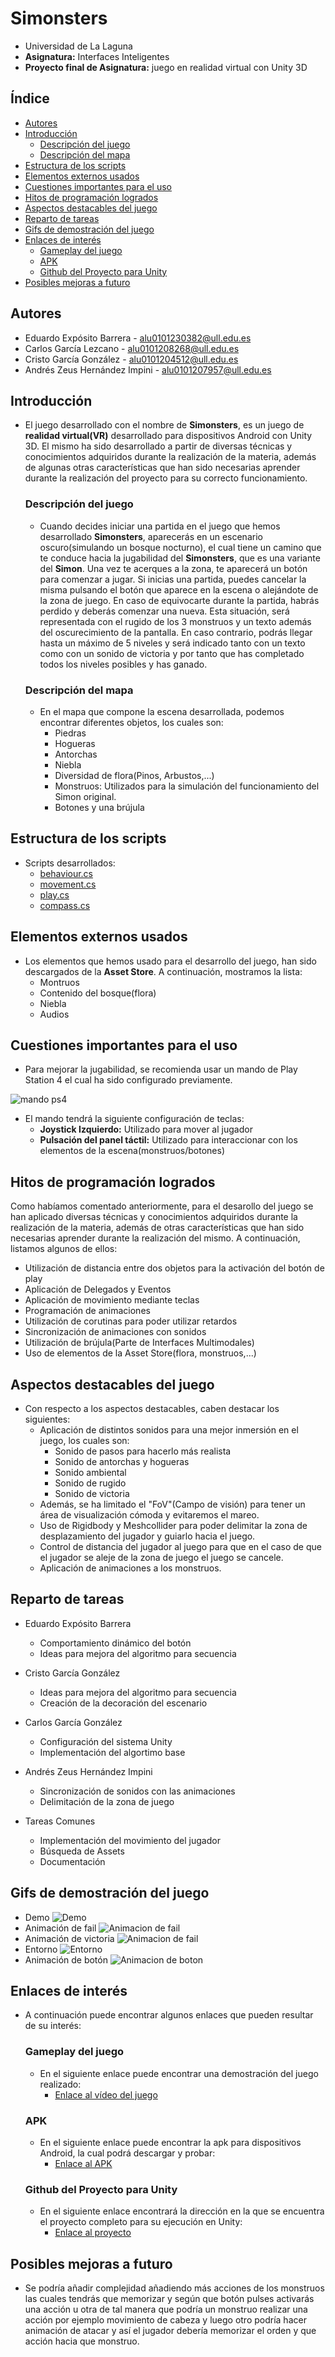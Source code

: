 # Simonsters
- Universidad de La Laguna
- **Asignatura:** Interfaces Inteligentes
- **Proyecto final de Asignatura:** juego en realidad virtual con Unity 3D

## Índice
- [Autores](#autores)
- [Introducción](#introducción)
  - [Descripción del juego](#descripción-del-juego)
  - [Descripción del mapa](#descripción-del-mapa)
- [Estructura de los scripts](#estructura-de-los-scripts)
- [Elementos externos usados](#elementos-externos-usados)
- [Cuestiones importantes para el uso](#cuestiones-importantes-para-el-uso)
- [Hitos de programación logrados](#hitos-de-programación-logrados)
- [Aspectos destacables del juego](#aspectos-destacables-del-juego)
- [Reparto de tareas](#reparto-de-tareas)
- [Gifs de demostración del juego](#gifs-de-demostración-del-juego)
- [Enlaces de interés](#enlaces-de-interés)
  - [Gameplay del juego](#gameplay-del-juego)
  - [APK](#apk)
  - [Github del Proyecto para Unity](#github-del-proyecto-para-unity)
- [Posibles mejoras a futuro](#posibles-mejoras-a-futuro)

## Autores
  - Eduardo Expósito Barrera - alu0101230382@ull.edu.es
  - Carlos García Lezcano - alu0101208268@ull.edu.es
  - Cristo García González - alu0101204512@ull.edu.es
  - Andrés Zeus Hernández Impini - alu0101207957@ull.edu.es

## Introducción
- El juego desarrollado con el nombre de **Simonsters**, es un juego de **realidad virtual(VR)** desarrollado para dispositivos Android con Unity 3D.
  El mismo ha sido desarrollado a partir de diversas técnicas y conocimientos adquiridos durante la realización de la materia, además de algunas otras características que han sido necesarias aprender durante la realización del proyecto para su correcto funcionamiento.

  ### Descripción del juego
  - Cuando decides iniciar una partida en el juego que hemos desarrollado **Simonsters**, aparecerás en un escenario oscuro(simulando un bosque nocturno), el cual tiene un camino que te conduce hacia la jugabilidad del **Simonsters**, que es una variante del **Simon**. Una vez te acerques a la zona, te aparecerá un botón para comenzar a jugar. Si inicias una partida, puedes cancelar la misma pulsando el botón que aparece en la escena o alejándote de la zona de juego. En caso de equivocarte durante la partida, habrás perdido y deberás comenzar una nueva. Esta situación, será representada con el rugido de los 3 monstruos y un texto además del oscurecimiento de la pantalla. En caso contrario, podrás llegar hasta un máximo de 5 niveles y será indicado tanto con un texto como con un sonido de victoria y por tanto que has completado todos los niveles posibles y has ganado.
  
  ### Descripción del mapa
  - En el mapa que compone la escena desarrollada, podemos encontrar diferentes objetos, los cuales son:
    - Piedras
    - Hogueras
    - Antorchas
    - Niebla
    - Diversidad de flora(Pinos, Arbustos,...)
    - Monstruos: Utilizados para la simulación del funcionamiento del Simon original.
    - Botones y una brújula

## Estructura de los scripts
- Scripts desarrollados:
  - [behaviour.cs](./scripts/behaviour.cs)
  - [movement.cs](./scripts/movement.cs)
  - [play.cs](./scripts/play.cs)
  - [compass.cs](./scripts/Compass.cs)

## Elementos externos usados
- Los elementos que hemos usado para el desarrollo del juego, han sido descargados de la **Asset Store**. A continuación, mostramos la lista:
  - Montruos
  - Contenido del bosque(flora)
  - Niebla
  - Audios

## Cuestiones importantes para el uso
- Para mejorar la jugabilidad, se recomienda usar un mando de Play Station 4 el cual ha sido configurado previamente.

![mando ps4](./images/MandoPlay.png)

- El mando tendrá la siguiente configuración de teclas:
  - **Joystick Izquierdo:** Utilizado para mover al jugador
  - **Pulsación del panel táctil:** Utilizado para interaccionar con los elementos de la escena(monstruos/botones)

## Hitos de programación logrados
Como habíamos comentado anteriormente, para el desarollo del juego se han aplicado diversas técnicas y conocimientos adquiridos durante la realización de la materia, además de otras características que han sido necesarias aprender durante la realización del mismo. A continuación, listamos algunos de ellos:

- Utilización de distancia entre dos objetos para la activación del botón de play
- Aplicación de Delegados y Eventos
- Aplicación de movimiento mediante teclas
- Programación de animaciones
- Utilización de corutinas para poder utilizar retardos
- Sincronización de animaciones con sonidos
- Utilización de brújula(Parte de Interfaces Multimodales)
- Uso de elementos de la Asset Store(flora, monstruos,...)

## Aspectos destacables del juego
- Con respecto a los aspectos destacables, caben destacar los siguientes:
  - Aplicación de distintos sonidos para una mejor inmersión en el juego, los cuales son:
    - Sonido de pasos para hacerlo más realista
    - Sonido de antorchas y hogueras
    - Sonido ambiental
    - Sonido de rugido
    - Sonido de victoria
  - Además, se ha limitado el "FoV"(Campo de visión) para tener un área de visualización cómoda y evitaremos el mareo.
  - Uso de Rigidbody y Meshcollider para poder delimitar la zona de desplazamiento del jugador y guiarlo hacia el juego.
  - Control de distancia del jugador al juego para que en el caso de que el jugador se aleje de la zona de juego el juego se cancele.
  - Aplicación de animaciones a los monstruos.

## Reparto de tareas
- Eduardo Expósito Barrera
  - Comportamiento dinámico del botón
  - Ideas para mejora del algoritmo para secuencia

- Cristo García González
  - Ideas para mejora del algoritmo para secuencia
  - Creación de la decoración del escenario

- Carlos García González
  - Configuración del sistema Unity
  - Implementación del algortimo base 

- Andrés Zeus Hernández Impini
  - Sincronización de sonidos con las animaciones
  - Delimitación de la zona de juego
  
- Tareas Comunes
  - Implementación del movimiento del jugador 
  - Búsqueda de Assets 
  - Documentación 

## Gifs de demostración del juego
- Demo
![Demo](https://github.com/lochdeve/Proyecto-Final-II/blob/main/gifs/demo.gif)
- Animación de fail
![Animacion de fail](https://github.com/lochdeve/Proyecto-Final-II/blob/main/gifs/pierde.gif) 
- Animación de victoria
![Animacion de fail](https://github.com/lochdeve/Proyecto-Final-II/blob/main/gifs/win.gif) 
- Entorno
![Entorno](https://github.com/lochdeve/Proyecto-Final-II/blob/main/gifs/ojeada.gif)
- Animación de botón
![Animacion de boton](https://github.com/lochdeve/Proyecto-Final-II/blob/main/gifs/distancia.gif)

## Enlaces de interés
- A continuación puede encontrar algunos enlaces que pueden resultar de su interés:
  ### Gameplay del juego
  - En el siguiente enlace puede encontrar una demostración del juego realizado:
    - [Enlace al vídeo del juego](https://drive.google.com/file/d/1jU1c5tbV181Rf4PRgbY1J6Y8MNMru2lF/view?usp=sharing)

  ### APK
  - En el siguiente enlace puede encontrar la apk para dispositivos Android, la cual podrá descargar y probar:
    - [Enlace al APK](https://github.com/lochdeve/Proyecto-Final-II/tree/main/apk)

  ### Github del Proyecto para Unity
  - En el siguiente enlace encontrará la dirección en la que se encuentra el proyecto completo para su ejecución en Unity:
    - [Enlace al proyecto](https://github.com/lochdeve/Proyecto-Final-II/tree/main/Simonsters)
   

## Posibles mejoras a futuro
- Se podría añadir complejidad añadiendo más acciones de los monstruos las cuales tendrás que memorizar y según que botón pulses activarás una acción u otra de tal manera que podría un monstruo realizar una acción por ejemplo movimiento de cabeza y luego otro podría hacer animación de atacar y así el jugador debería memorizar el orden y que acción hacia que monstruo.

